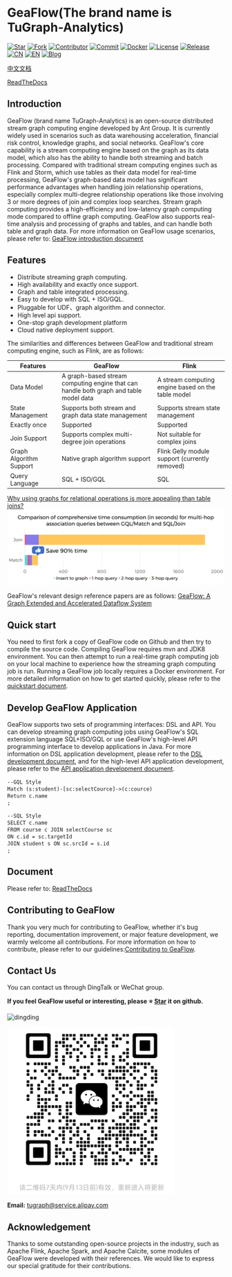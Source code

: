 # GeaFlow(The brand name is TuGraph-Analytics)

[![Star](https://shields.io/github/stars/tugraph-family/tugraph-analytics?logo=startrek&label=Star&color=yellow)](https://github.com/TuGraph-family/tugraph-analytics/stargazers)
[![Fork](https://shields.io/github/forks/tugraph-family/tugraph-analytics?logo=forgejo&label=Fork&color=orange)](https://github.com/TuGraph-family/tugraph-analytics/forks)
[![Contributor](https://shields.io/github/contributors/tugraph-family/tugraph-analytics?logo=actigraph&label=Contributor&color=abcdef)](https://github.com/TuGraph-family/tugraph-analytics/contributors)
[![Commit](https://badgen.net/github/last-commit/tugraph-family/tugraph-analytics/master?icon=git&label=Commit)](https://github.com/TuGraph-family/tugraph-analytics/commits/master)
[![Docker](https://shields.io/docker/pulls/tugraph/geaflow-console?logo=docker&label=Docker&color=blue)](https://hub.docker.com/r/tugraph/geaflow-console/tags)
[![License](https://shields.io/github/license/tugraph-family/tugraph-analytics?logo=apache&label=License&color=blue)](https://www.apache.org/licenses/LICENSE-2.0.html)
[![Release](https://shields.io/github/v/release/tugraph-family/tugraph-analytics.svg?logo=stackblitz&label=Version&color=red)](https://github.com/TuGraph-family/tugraph-analytics/releases)
[![CN](https://shields.io/badge/Docs-中文-blue?logo=readme)](https://tugraph-analytics.readthedocs.io/en/latest/docs-cn/introduction/)
[![EN](https://shields.io/badge/Docs-English-blue?logo=readme)](https://tugraph-analytics.readthedocs.io/en/latest/docs-en/introduction/)
[![Blog](https://shields.io/badge/Blog-github.io-orange?logo=rss)](https://tugraph-analytics.github.io/)


[中文文档](README_cn.md) 

[ReadTheDocs](https://tugraph-analytics.readthedocs.io/en/latest/docs-cn/introduction/)
<!--intro-start-->
## Introduction
GeaFlow (brand name TuGraph-Analytics) is an open-source distributed stream graph computing engine developed 
by Ant Group. It is currently widely used in scenarios such as data warehousing acceleration, financial risk
control, knowledge graphs, and social networks. GeaFlow's core capability is a stream computing engine based
on the graph as its data model, which also has the ability to handle both streaming and batch processing. 
Compared with traditional stream computing engines such as Flink and Storm, which use tables as their data
model for real-time processing, GeaFlow's graph-based data model has significant performance advantages when
handling join relationship operations, especially complex multi-degree relationship operations like those 
involving 3 or more degrees of join and complex loop searches. Stream graph computing provides a high-efficiency 
and low-latency graph computing mode compared to offline graph computing. GeaFlow also supports real-time analysis 
and processing of graphs and tables, and can handle both table and graph data. For more information on GeaFlow usage scenarios, 
please refer to: [GeaFlow introduction document](docs/docs-en/introduction.md)

## Features

* Distribute streaming graph computing.
* High availability and exactly once support.
* Graph and table integrated processing.
* Easy to develop with SQL + ISO/GQL.
* Pluggable for UDF、graph algorithm and connector.
* High level api support.
* One-stop graph development platform
* Cloud native deployment support.

The similarities and differences between GeaFlow and traditional stream computing engine, such as Flink, are as follows:

| Features | GeaFlow | Flink |
| -------- | -------- | -------- |
|  Data Model    | A graph-based stream computing engine that can handle both graph and table model data     | A stream computing engine based on the table model     |
| State Management | Supports both stream and graph data state management | Supports stream state management |
| Exactly once |Supported | Supported|
| Join Support | Supports complex multi-degree join operations | Not suitable for complex joins |
| Graph Algorithm Support| Native graph algorithm support | Flink Gelly module support (currently removed)|
| Query Language| SQL + ISO/GQL| SQL |

[Why using graphs for relational operations is more appealing than table joins?](./docs/docs-en/principle/vs_join.md)
[![total_time](./docs/static/img/vs_join_total_time_en.jpg)](./docs/docs-en/principle/vs_join.md)

GeaFlow's relevant design reference papers are as follows: [GeaFlow: A Graph Extended and Accelerated Dataflow
System](https://dl.acm.org/doi/abs/10.1145/3589771)

## Quick start
You need to first fork a copy of GeaFlow code on Github and then try to compile the source code. Compiling GeaFlow 
requires mvn and JDK8 environment. You can then attempt to run a real-time graph computing job on your local machine 
to experience how the streaming graph computing job is run. Running a GeaFlow job locally requires a Docker 
environment. For more detailed information on how to get started quickly, please refer to the [quickstart document](docs/docs-en/quick_start.md).

## Develop GeaFlow Application
GeaFlow supports two sets of programming interfaces: DSL and API. You can develop streaming graph computing jobs 
using GeaFlow's SQL extension language SQL+ISO/GQL or use GeaFlow's high-level API programming interface to develop 
applications in Java. For more information on DSL application development, please refer to the [DSL development 
document](docs/docs-en/application-development/dsl/overview.md), and for the high-level API application development, please refer to the [API application development document](docs/docs-en/application-development/api/overview.md).

```roomsql
--GQL Style
Match (s:student)-[sc:selectCource]->(c:cource)
Return c.name
;
```

```roomsql
--SQL Style
SELECT c.name
FROM course c JOIN selectCourse sc 
ON c.id = sc.targetId
JOIN student s ON sc.srcId = s.id
;
```

## Document

Please refer to:  [ReadTheDocs](https://tugraph-analytics.readthedocs.io/en/latest/docs-cn/introduction/)

## Contributing to GeaFlow
Thank you very much for contributing to GeaFlow, whether it's bug reporting, documentation improvement, or major 
feature development, we warmly welcome all contributions. For more information on how to contribute, please refer to 
our guidelines:[Contributing to GeaFlow](docs/docs-en/contribution.md).

## Contact Us
You can contact us through DingTalk or WeChat group.

**If you feel GeaFlow useful or interesting, please ⭐️ [Star](https://github.com/TuGraph-family/tugraph-analytics) 
it on github.**

![dingding](docs/static/img/dingding.png)

![wechat](docs/static/img/wechat.png)

**Email:**  tugraph@service.alipay.com

## Acknowledgement
Thanks to some outstanding open-source projects in the industry, such as Apache Flink, Apache Spark, and Apache Calcite, some modules of GeaFlow were developed with their references. We would like to express our special gratitude for their contributions.
<!--intro-end-->